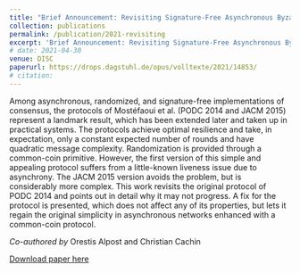 ```yaml
---
title: "Brief Announcement: Revisiting Signature-Free Asynchronous Byzantine Consensus"
collection: publications
permalink: /publication/2021-revisiting
excerpt: 'Brief Announcement: Revisiting Signature-Free Asynchronous Byzantine Consensus. [Blog Post 1](https://cryptobern.github.io/revisiting/)'
# date: 2021-04-30
venue: DISC
paperurl: https://drops.dagstuhl.de/opus/volltexte/2021/14853/
# citation: 
---
```

Among asynchronous, randomized, and signature-free implementations of consensus, the protocols of Mostéfaoui et al. (PODC 2014 and JACM 2015) represent a landmark result, which has been extended later and taken up in practical systems. The protocols achieve optimal resilience and take, in expectation, only a constant expected number of rounds and have quadratic message complexity. Randomization is provided through a common-coin primitive. However, the first version of this simple and appealing protocol suffers from a little-known liveness issue due to asynchrony. The JACM 2015 version avoids the problem, but is considerably more complex.
This work revisits the original protocol of PODC 2014 and points out in detail why it may not progress. A fix for the protocol is presented, which does not affect any of its properties, but lets it regain the original simplicity in asynchronous networks enhanced with a common-coin protocol.

_Co-authored by_ Orestis Alpost and Christian Cachin

[Download paper here](https://drops.dagstuhl.de/opus/volltexte/2021/14853/pdf/LIPIcs-DISC-2021-51.pdf) 



